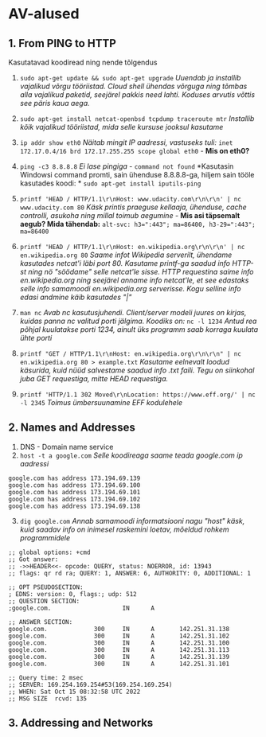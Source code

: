 # AV-alused

## 1. From PING to HTTP

Kasutatavad koodiread ning nende tõlgendus

1) ```sudo apt-get update && sudo apt-get upgrade``` *Uuendab ja installib vajalikud võrgu tööriistad. Cloud shell ühendas võrguga ning tõmbas alla vajalikud paketid, seejärel pakkis need lahti. Koduses arvutis võttis see päris kaua aega.*

2) ```sudo apt-get install netcat-openbsd tcpdump traceroute mtr``` *Installib kõik vajalikud tööriistad, mida selle kursuse jooksul kasutame*
3) ```ip addr show eth0``` *Näitab mingit IP aadressi, vastuseks tuli:* ```inet 172.17.0.4/16 brd 172.17.255.255 scope global eth0``` - **Mis on eth0?**
4) ```ping -c3 8.8.8.8``` *Ei lase pingiga* - ```command not found``` *Kasutasin Windowsi command promti, sain ühenduse 8.8.8.8-ga, hiljem sain tööle kasutades koodi: * ```sudo apt-get install iputils-ping```
5) ```printf 'HEAD / HTTP/1.1\r\nHost: www.udacity.com\r\n\r\n' | nc www.udacity.com 80``` *Käsk printis praeguse kellaaja, ühenduse, cache controlli, asukoha ning millal toimub aegumine* - **Mis asi täpsemalt aegub? Mida tähendab:** 
```alt-svc: h3=":443"; ma=86400, h3-29=":443"; ma=86400```
6) ```printf 'HEAD / HTTP/1.1\r\nHost: en.wikipedia.org\r\n\r\n' | nc en.wikipedia.org 80``` *Saame infot Wikipedia serverilt, ühendame kasutades netcat'i läbi port 80. Kasutame printf-ga saadud info HTTP-st ning nö "söödame" selle netcat'le sisse. HTTP requestina saime info en.wikipedia.org ning seejärel anname info netcat'le, et see edastaks selle info samamoodi en.wikipedia.org serverisse. Kogu selline info edasi andmine käib kasutades "|"*
7) ```man nc``` *Avab nc kasutusjuhendi. Client/server modeli juures on kirjas, kuidas panna nc valitud porti jälgima. Koodiks on:* ```nc -l 1234``` *Antud rea põhjal kuulatakse porti 1234, ainult üks programm saab korraga kuulata ühte porti*
8) ```printf "GET / HTTP/1.1\r\nHost: en.wikipedia.org\r\n\r\n" | nc en.wikipedia.org 80 > example.txt``` *Kasutame eelnevalt loodud käsurida, kuid nüüd salvestame saadud info .txt faili. Tegu on siinkohal juba GET requestiga, mitte HEAD requestiga.*
9) ```printf 'HTTP/1.1 302 Moved\r\nLocation: https://www.eff.org/' | nc -l 2345``` *Toimus ümbersuunamine EFF kodulehele*

## 2. Names and Addresses

1) DNS - Domain name service
2) ```host -t a google.com``` *Selle koodireaga saame teada google.com ip aadressi*

```google.com has address 173.194.69.113
google.com has address 173.194.69.139
google.com has address 173.194.69.100
google.com has address 173.194.69.101
google.com has address 173.194.69.102
google.com has address 173.194.69.138
```

3) ```dig google.com``` *Annab samamoodi informatsiooni nagu "host" käsk, kuid saadav info on inimesel raskemini loetav, mõeldud rohkem programmidele*
```; <<>> DiG 9.16.33-Debian <<>> google.com
;; global options: +cmd
;; Got answer:
;; ->>HEADER<<- opcode: QUERY, status: NOERROR, id: 13943
;; flags: qr rd ra; QUERY: 1, ANSWER: 6, AUTHORITY: 0, ADDITIONAL: 1

;; OPT PSEUDOSECTION:
; EDNS: version: 0, flags:; udp: 512
;; QUESTION SECTION:
;google.com.                    IN      A

;; ANSWER SECTION:
google.com.             300     IN      A       142.251.31.138
google.com.             300     IN      A       142.251.31.102
google.com.             300     IN      A       142.251.31.100
google.com.             300     IN      A       142.251.31.113
google.com.             300     IN      A       142.251.31.139
google.com.             300     IN      A       142.251.31.101

;; Query time: 2 msec
;; SERVER: 169.254.169.254#53(169.254.169.254)
;; WHEN: Sat Oct 15 08:32:58 UTC 2022
;; MSG SIZE  rcvd: 135
```
## 3. Addressing and Networks

